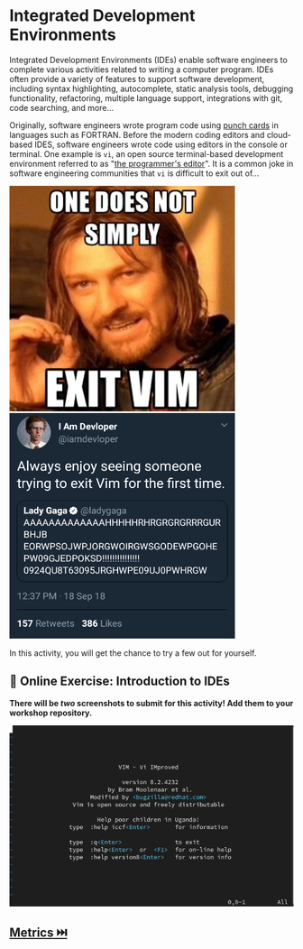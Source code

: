 # Integrated Development Environments

Integrated Development Environments (IDEs) enable software engineers to complete various activities related to writing a computer program. IDEs often provide a variety of features to support software development, including syntax highlighting, autocomplete, static analysis tools, debugging functionality, refactoring, multiple language support, integrations with git, code searching, and more...

Originally, software engineers wrote program code using [punch cards](https://en.wikipedia.org/wiki/Punched_card) in languages such as FORTRAN. Before the modern coding editors and cloud-based IDES, software engineers wrote code using editors in the console or terminal. One example is `vi`, an open source terminal-based development environment referred to as "[the programmer's editor](https://www.vim.org/about.php)". It is a common joke in software engineering communities that `vi` is difficult to exit out of...

<img src="resources/imgs/vi1.jpg" width="400" height="400" />
<img src="resources/imgs/vi2.png" width="400" height="400" />

In this activity, you will get the chance to try a few out for yourself.

## 📒 Online Exercise: Introduction to IDEs

**There will be _two_ screenshots to submit for this activity! Add them to your workshop repository.**

<a href="https://devops.docable.cloud/dcbrown/v/620fecbf5872b78ccff4fc9a">
<img src="resources/imgs/vi.png">
</a>


## [Metrics ⏭️](Metrics.md)